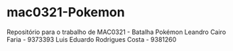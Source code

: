# mac0321-Pokemon
Repositório para o trabalho de MAC0321 - Batalha Pokémon
Leandro Cairo Faria - 9373393
Luis Eduardo Rodrigues Costa - 9381260
